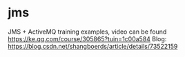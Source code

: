 # jms
JMS + ActiveMQ training examples, video can be found https://ke.qq.com/course/305865?tuin=1c00a584
Blog: https://blog.csdn.net/shangboerds/article/details/73522159
